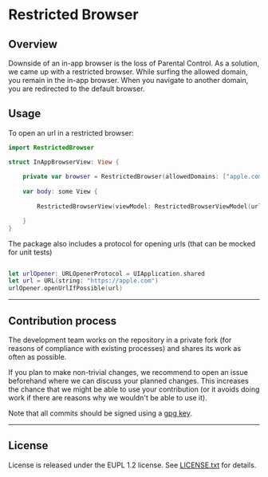# Restricted Browser

## Overview

Downside of an in-app browser is the loss of Parental Control. As a solution, we came up with a restricted browser. While surfing the allowed domain, you remain in the in-app browser. When you navigate to another domain, you are redirected to the default browser.

## Usage

To open an url in a restricted browser: 

```swift
import RestrictedBrowser

struct InAppBrowserView: View {
	
	private var browser = RestrictedBrowser(allowedDomains: ["apple.com", "www.apple.com])
		
	var body: some View {
		
		RestrictedBrowserView(viewModel: RestrictedBrowserViewModel(url: "https://apple.com", browser: browser))

	}
}

```

The package also includes a protocol for opening urls (that can be mocked for unit tests)

```swift

let urlOpener: URLOpenerProtocol = UIApplication.shared
let url = URL(string: "https://apple.com")
urlOpener.openUrlIfPossible(url)
```

---

## Contribution process

The development team works on the repository in a private fork (for reasons of compliance with existing processes) and shares its work as often as possible.

If you plan to make non-trivial changes, we recommend to open an issue beforehand where we can discuss your planned changes. This increases the chance that we might be able to use your contribution (or it avoids doing work if there are reasons why we wouldn't be able to use it).

Note that all commits should be signed using a [gpg key](https://docs.github.com/en/authentication/managing-commit-signature-verification/adding-a-gpg-key-to-your-github-account).

---

## License

License is released under the EUPL 1.2 license. See [LICENSE.txt](https://github.com/minvws/nl-mgo-app-ios-private/blob/main/Packages/RestrictedBrowser/LICENSE.txt) for details.
